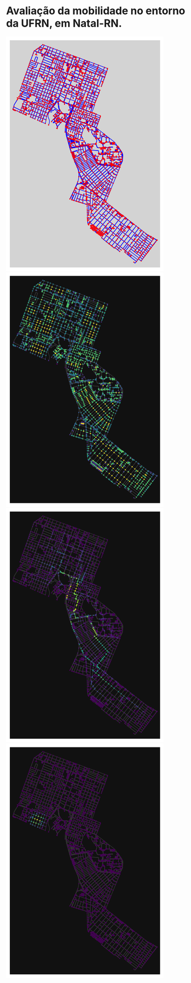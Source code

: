 # Avaliação da mobilidade no entorno da UFRN, em Natal-RN.

![01](imagens/1.0.png)
![02](imagens/2.0.png)
![03](imagens/3.0.png)
![04](imagens/4.0.png)

